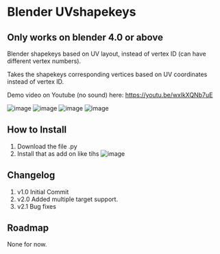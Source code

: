 # Blender UVshapekeys
## Only works on blender 4.0 or above
Blender shapekeys based on UV layout, instead of vertex ID (can have different vertex numbers).

Takes the shapekeys corresponding vertices based on UV coordinates instead of vertex ID.


Demo video on Youtube (no sound) here: https://youtu.be/wxlkXQNb7uE 


![image](https://github.com/user-attachments/assets/8b76c48e-82a8-45d7-ac8f-193a61a856ae)
![image](https://github.com/user-attachments/assets/22b048b3-239c-40c4-9190-0482e8e0fccd)
![image](https://github.com/user-attachments/assets/bc71982e-11f8-4dea-811b-537232189bbe)
![image](https://github.com/user-attachments/assets/93969e06-f795-49f2-8c58-f74a6158e15d)


## How to Install
1. Download the file .py
2. Install that as add on like tihs
![image](https://github.com/user-attachments/assets/bb146bf8-4a4c-4ff6-a090-d566d39b9677)


## Changelog
1. v1.0 Initial Commit
2. v2.0 Added multiple target support.
3. v2.1 Bug fixes

## Roadmap
None for now.
